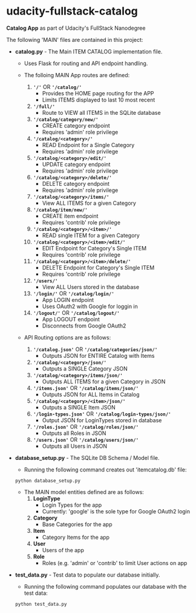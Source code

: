 # udacity-fullstack-catalog
**Catalog App** as part of Udacity's FullStack Nanodegree

The following 'MAIN' files are contained in this project:

* **catalog.py** - The Main ITEM CATALOG implementation file.
	* Uses Flask for routing and API endpoint handling.
	
	* The folloing MAIN App routes are defined:
		1. **`'/'`** OR **`'/catalog/'`**
			* Provides the HOME page routing for the APP
			* Limits ITEMS displayed to last 10 most recent
		2. **`'/full/'`**
			* Route to VIEW all ITEMS in the SQLite database
		3. **`'/catalog/category/new/'`**
			* CREATE category endpoint
			* Requires 'admin' role privilege
		4. **`'/catalog/<category>/'`**
			* READ Endpoint for a Single Category
			* Requires 'admin' role privilege
		5. **`'/catalog/<category>/edit/'`**
			* UPDATE category endpoint
			* Requires 'admin' role privilege
		6. **`'/catalog/<category>/delete/'`**
			* DELETE category endpoint
			* Requires 'admin' role privilege
		7. **`'/catalog/<category>/items/'`**
			* View ALL ITEMS for a given Category
		8. **`'/catalog/item/new/'`**
			* CREATE item endpoint
			* Requires 'contrib' role privilege
		9. **`'/catalog/<category>/<item>/'`**
			* READ single ITEM for a given Category
		10. **`'/catalog/<category>/<item>/edit/'`**
			* EDIT Endpoint for Category's Single ITEM
			* Requires 'contrib' role privilege
		11. **`'/catalog/<category>/<item>/delete/'`**
			* DELETE Endpoint for Category's Single ITEM
			* Requires 'contrib' role privilege
		12. **`'/users/'`**
			* View ALL Users stored in the database
		13. **`'/login/'`** OR **`'/catalog/login/'`**
			* App LOGIN endpoint
			* Uses OAuth2 with Google for loggin in
		14. **`'/logout/'`** OR **`'/catalog/logout/'`**
			* App LOGOUT endpoint
			* Disconnects from Google OAuth2

	* API Routing options are as follows:
		1. **`'/catalog.json'`** OR **`'/catalog/categories/json/'`**
			* Outputs JSON for ENTIRE Catalog with Items
		2. **`'/catalog/<category>/json/'`**
			* Outputs a SINGLE Category JSON
		3. **`'/catalog/<category>/items/json/'`**
			* Outputs ALL ITEMS for a given Category in JSON
		4. **`'/items.json'`** OR **`'/catalog/items/json/'`**
			* Outputs JSON for ALL Items in Catalog
		5. **`'/catalog/<category>/<item>/json/'`**
			* Outputs a SINGLE Item JSON
		6. **`'/login-types.json'`** OR **`'/catalog/login-types/json/'`**
			* Output JSON for LoginTypes stored in database
		7. **`'/roles.json'`** OR **`'/catalog/roles/json/'`**
			* Outputs all Roles in JSON
		8. **`'/users.json'`** OR **`'/catalog/users/json/'`**
			* Outputs all Users in JSON

* **database_setup.py** - The SQLite DB Schema / Model file.
	* Running the following command creates out 'itemcatalog.db' file:
	```
	python database_setup.py
	```
	* The MAIN model entities defined are as follows:
		1. **LoginType**
			* Login Types for the app
			* Currently: 'google' is the sole type for Google OAuth2 login
		2. **Category**
			* Base Categories for the app
		3. **Item**
			* Category Items for the app
		4. **User**
			* Users of the app
		5. **Role**
			* Roles (e.g. 'admin' or 'contrib' to limit User actions on app

* **test_data.py** - Test data to populate our database initially.
	* Running the following command populates our database with the test data:
	```
	python test_data.py
	```
